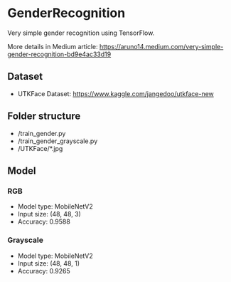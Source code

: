 # GenderRecognition
Very simple gender recognition using TensorFlow.

More details in Medium article: https://aruno14.medium.com/very-simple-gender-recognition-bd9e4ac33d19

## Dataset
* UTKFace Dataset: https://www.kaggle.com/jangedoo/utkface-new

## Folder structure
* /train_gender.py
* /train_gender_grayscale.py
* /UTKFace/*.jpg

## Model
### RGB
* Model type: MobileNetV2
* Input size: (48, 48, 3)
* Accuracy: 0.9588

### Grayscale
* Model type: MobileNetV2
* Input size: (48, 48, 1)
* Accuracy: 0.9265
